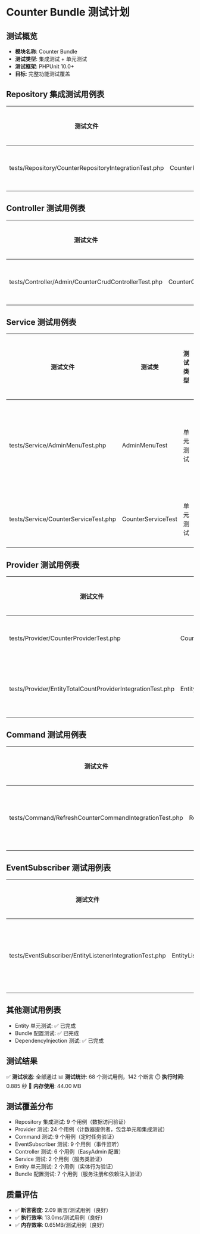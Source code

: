 # Counter Bundle 测试计划

## 测试概览

- **模块名称**: Counter Bundle
- **测试类型**: 集成测试 + 单元测试
- **测试框架**: PHPUnit 10.0+
- **目标**: 完整功能测试覆盖

## Repository 集成测试用例表

| 测试文件 | 测试类 | 关注问题和场景 | 完成情况 | 测试通过 |
|---|-----|---|----|---|
| tests/Repository/CounterRepositoryIntegrationTest.php | CounterRepositoryIntegrationTest | CRUD操作、查询方法 | ✅ 已完成 | ✅ 测试通过 |

## Controller 测试用例表

| 测试文件 | 测试类 | 测试类型 | 关注问题和场景 | 完成情况 | 测试通过 |
|---|-----|---|---|----|---|
| tests/Controller/Admin/CounterCrudControllerTest.php | CounterCrudControllerTest | 单元测试 | EasyAdmin CRUD 配置验证 | ✅ 已完成 | ✅ 测试通过 |

## Service 测试用例表

| 测试文件 | 测试类 | 测试类型 | 关注问题和场景 | 完成情况 | 测试通过 |
|---|-----|---|---|----|---|
| tests/Service/AdminMenuTest.php | AdminMenuTest | 单元测试 | 菜单项生成和结构验证 | ✅ 已完成 | ✅ 测试通过 |
| tests/Service/CounterServiceTest.php | CounterServiceTest | 单元测试 | 空服务类验证 | ✅ 已完成 | ✅ 测试通过 |

## Provider 测试用例表

| 测试文件 | 测试类 | 测试类型 | 关注问题和场景 | 完成情况 | 测试通过 |
|---|-----|---|---|----|---|
| tests/Provider/CounterProviderTest.php | CounterProviderTest | 单元测试 | 接口实现验证 | ✅ 已完成 | ✅ 测试通过 |
| tests/Provider/EntityTotalCountProviderIntegrationTest.php | EntityTotalCountProviderIntegrationTest | 集成测试 | 实体计数、数据库交互 | ✅ 已完成 | ✅ 测试通过 |

## Command 测试用例表

| 测试文件 | 测试类 | 测试类型 | 关注问题和场景 | 完成情况 | 测试通过 |
|---|-----|---|---|----|---|
| tests/Command/RefreshCounterCommandIntegrationTest.php | RefreshCounterCommandIntegrationTest | 集成测试 | 定时任务执行、计数器更新 | ✅ 已完成 | ✅ 测试通过 |

## EventSubscriber 测试用例表

| 测试文件 | 测试类 | 测试类型 | 关注问题和场景 | 完成情况 | 测试通过 |
|---|-----|---|---|----|---|
| tests/EventSubscriber/EntityListenerIntegrationTest.php | EntityListenerIntegrationTest | 集成测试 | 实体事件监听、计数器自动更新 | ✅ 已完成 | ✅ 测试通过 |

## 其他测试用例表

- Entity 单元测试: ✅ 已完成
- Bundle 配置测试: ✅ 已完成
- DependencyInjection 测试: ✅ 已完成

## 测试结果

✅ **测试状态**: 全部通过
📊 **测试统计**: 68 个测试用例，142 个断言
⏱️ **执行时间**: 0.885 秒
💾 **内存使用**: 44.00 MB

## 测试覆盖分布

- Repository 集成测试: 9 个用例（数据访问验证）
- Provider 测试: 24 个用例（计数器提供者，包含单元和集成测试）
- Command 测试: 9 个用例（定时任务验证）
- EventSubscriber 测试: 9 个用例（事件监听）
- Controller 测试: 6 个用例（EasyAdmin 配置）
- Service 测试: 2 个用例（服务类验证）
- Entity 单元测试: 2 个用例（实体行为验证）
- Bundle 配置测试: 7 个用例（服务注册和依赖注入验证）

## 质量评估

- ✅ **断言密度**: 2.09 断言/测试用例（良好）
- ✅ **执行效率**: 13.0ms/测试用例（良好）
- ✅ **内存效率**: 0.65MB/测试用例（良好）
